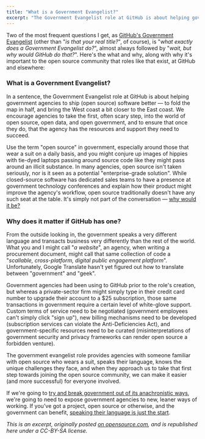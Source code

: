 ```yaml
---
title: "What is a Government Evangelist?"
excerpt: "The Government Evangelist role at GitHub is about helping government agencies to ship software better, to fold the map in half, and bring the West coast a bit closer to the East coast."
---
```


Two of the most frequent questions I get, as [GitHub's Government Evangelist](http://ben.balter.com/about/) (other than "*is that your real title?*", of course), is "*what exactly does a Government Evangelist do?*", almost always followed by "*wait, but why would GitHub do that?*". Here's the what and why, along with why it's important to the open source community that roles like that exist, at GitHub and elsewhere:

### What is a Government Evangelist?

In a sentence, the Government Evangelist role at GitHub is about helping government agencies to ship (open source) software better — to fold the map in half, and bring the West coast a bit closer to the East coast. We encourage agencies to take the first, often scary step, into the world of open source, open data, and open government, and to ensure that once they do, that the agency has the resources and support they need to succeed.

Use the term "open source" in government, especially around those that wear a suit on a daily basis, and you might conjure up images of hippies with tie-dyed laptops passing around source code like they might pass around an illicit substance. In many agencies, open source isn't taken seriously, nor is it seen as a potential "enterprise-grade solution". While closed-source software has dedicated sales teams to have a presence at government technology conferences and explain how their product might improve the agency's workflow, open source traditionally doesn't have any such seat at the table. It's simply not part of the conversation — [why would it be?](http://ben.balter.com/2014/08/03/why-isnt-all-government-software-open-source/)

### Why does it matter if GitHub has one?

From the outside looking in, the government speaks a very different language and transacts business very differently than the rest of the world. What you and I might call "*a website*", an agency, when writing a procurement document, might call that same collection of code a "*scallable, cross-platform, digital public engagement platform*". Unfortunately, Google Translate hasn't yet figured out how to translate between "government" and "geek".

Government agencies had been using to GitHub prior to the role's creation, but whereas a private-sector firm might simply type in their credit card number to upgrade their account to a $25 subscription, those same transactions in government require a certain level of white-glove support. Custom terms of service need to be negotiated (government employees can't simply click "sign up"), new billing mechanisms need to be developed (subscription services can violate the Anti-Deficiencies Act), and government-specific resources need to be curated (misinterpretations of government security and privacy frameworks can render open source a forbidden venture).

The government evangelist role provides agencies with someone familiar with open source who wears a suit, speaks their language, knows the unique challenges they face, and when they approach us to take that first step towards joining the open source community, we can make it easier (and more successful) for everyone involved.

If we're going to [try and break government out of its anachronistic ways](http://ben.balter.com/2014/10/08/why-government-contractors-should-%3C3-open-source/), we're going to need to expose government agencies to new, leaner ways of working. If you've got a project, open source or otherwise, and the government can benefit, [speaking their language is just the start](http://ben.balter.com/2014/08/03/why-isnt-all-government-software-open-source/#there-are-fewer-suits-behind-open-source).

*This is an excerpt, originally posted [on opensource.com](http://opensource.com/government/14/10/interview-ben-balter-github), and is republished here under a CC-BY-SA license.*
